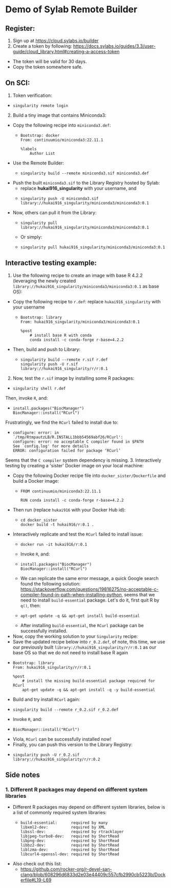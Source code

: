 # Demo of Sylab Remote Builder
## Register:
1.  Sign up at https://cloud.sylabs.io/builder
2.  Create a token by following: https://docs.sylabs.io/guides/3.3/user-guide/cloud_library.html#creating-a-access-token
  - The token will be valid for 30 days.
  - Copy the token somewhere safe.

## On SCI:
1.  Token verification:
- ```
  singularity remote login
  ```
2. Build a tiny image that contains Miniconda3:
- Copy the following recipe into `miniconda3.def`:
  - ```
    Bootstrap: docker
    From: continuumio/miniconda3:22.11.1

    %labels
        Author List
    ```
- Use the Remote Builder:
  - ```
    singularity build --remote miniconda3.sif miniconda3.def
    ```
- Push the built `miniconda3.sif` to the Library Registry hosted by Sylab:
  - replace **hukai916_singularity** with your username, and
  - ```
    singularity push -U miniconda3.sif library://hukai916_singularity/miniconda3/miniconda3:0.1
    ```
- Now, others can pull it from the Library:
  - ```
    singularity pull library://hukai916_singularity/miniconda3/miniconda3:0.1
    ```
  - Or simply:
  - ```
    singularity pull hukai916_singularity/miniconda3/miniconda3:0.1
    ```

## Interactive testing example:
1.  Use the following recipe to create an image with base R 4.2.2 (leveraging the newly created `library://hukai916_singularity/miniconda3/miniconda3:0.1` as base OS):
- Copy the following recipe to `r.def`: replace `hukai916_singularity` with your username
  - ```
    Bootstrap: library
    From: hukai916_singularity/miniconda3/miniconda3:0.1

    %post
        # install base R with conda
        conda install -c conda-forge r-base=4.2.2
    ```
- Then, build and push to Library:
  - ```
    singularity build --remote r.sif r.def
    singularity push -U r.sif library://hukai916_singularity/r/r:0.1
    ```
2.  Now, test the `r.sif` image by installing some R packages:
- ```
  singularity shell r.def
  ```
Then, invoke `R`, and:
- ```
  install.packages("BiocManager")
  BiocManager::install("RCurl")
  ```
Frustratingly, we find the `RCurl` failed to install due to:
- ```
  configure: error: in `/tmp/RtmpautzLB/R.INSTALL1bbb54569abf26/RCurl':
  configure: error: no acceptable C compiler found in $PATH
  See `config.log' for more details
  ERROR: configuration failed for package ‘RCurl’
  ```
Seems that the `C compiler` system dependency is missing.
3.  Interactively testing by creating a 'sister' Docker image on your local machine:
- Copy the following Docker recipe file into `docker_sister/Dockerfile` and build a Docker image:
  - ```
    FROM continuumio/miniconda3:22.11.1

    RUN conda install -c conda-forge r-base=4.2.2
    ```
- Then run (replace `hukai916` with your Docker Hub id):
  - ```
    cd docker_sister
    docker build -t hukai916/r:0.1 .
    ```
- Interactively replicate and test the `RCurl` failed to install issue:
  - ```
    docker run -it hukai916/r:0.1
    ```
  - Invoke `R`, and:
  - ```
    install.packages("BiocManager")
    BiocManager::install("RCurl")
    ```
  - We can replicate the same error message, a quick Google search found the following solution: https://stackoverflow.com/questions/19816275/no-acceptable-c-compiler-found-in-path-when-installing-python, seems that we need to install `build-essential` package. Let's do it, first quit R by `q()`, then:
  - ```
    apt-get update -q && apt-get install build-essential
    ```
  - After installing `build-essential`, the `RCurl` package can be successfully installed.
-  Now, copy the working solution to your `Singularity` recipe:
  - Save the updated recipe below into `r_0.2.def`, of note, this time, we use our previously built `library://hukai916_singularity/r/r:0.1` as our base OS so that we do not need to install base R again
  - ```
    Bootstrap: library
    From: hukai916_singularity/r/r:0.1

    %post
        # install the missing build-essential package required for RCurl
        apt-get update -q && apt-get install -q -y build-essential
    ```
  - Build and try install `RCurl` again:
  - ```
    singularity build --remote r_0.2.sif r_0.2.def
    ```
  - Invoke `R`, and:
  - ```
    BiocManager::install("RCurl")
    ```
  - Viola, `RCurl` can be successfully installed now!
  - Finally, you can push this version to the Library Registry:
  - ```
    singularity push -U r_0.2.sif library://hukai916_singularity/r/r:0.2
    ```

## Side notes
### 1. Different R packages may depend on different system libraries
- Different R packages may depend on different system libraries, below is a list of commonly required system libraries:
  - ```
    build-essential:      required by many
    libxml2-dev:          required by XML
    libssl-dev:           required by rtracklayer
    libjpeg-turbo8-dev:   required by ShortRead
    libpng-dev:           required by ShortRead
    libbz2-dev:           required by ShortRead
    liblzma-dev:          required by ShortRead
    libcurl4-openssl-dev: required by ShortRead
    ```
- Also check out this list:
  - https://github.com/rocker-org/r-devel-san-clang/blob/608296d6833d2e03e44409c557cfb2990cb5223b/Dockerfile#L19-L69
